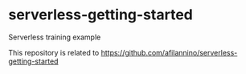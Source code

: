 # serverless-getting-started

Serverless training example

This repository is related to https://github.com/afilannino/serverless-getting-started